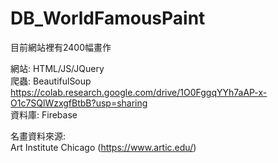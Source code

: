 # DB_WorldFamousPaint

目前網站裡有2400幅畫作

網站: HTML/JS/JQuery  
爬蟲: BeautifulSoup  
https://colab.research.google.com/drive/1O0FggqYYh7aAP-x-O1c7SQlWzxgfBtbB?usp=sharing  
資料庫: Firebase  

名畫資料來源:  
Art Institute Chicago (https://www.artic.edu/)
